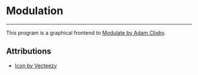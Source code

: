 # Modulation
---
This program is a graphical frontend to [Modulate by Adam Clixby](https://github.com/adamclixby/modulate/).

## Attributions
- [Icon by Vecteezy](https://www.vecteezy.com/vector-art/583248-sound-wave-ilustration-logo-vector-icon-template)